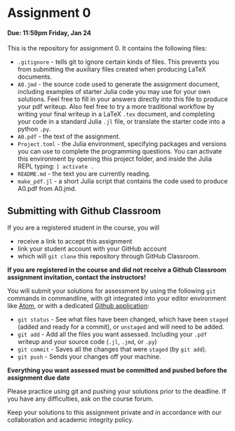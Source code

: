 # Assignment 0
#### Due: 11:59pm Friday, Jan 24

This is the repository for assignment 0. It contains the following files:

* `.gitignore` - tells git to ignore certain kinds of files. This prevents you from submitting the auxiliary files created when producing LaTeX documents.
* `A0.jmd` - the source code used to generate the assignment document, including examples of starter Julia code you may use for your own solutions. Feel free to fill in your answers directly into this file to produce your pdf writeup. Also feel free to try a more traditional workflow by writing your final writeup in a LaTeX `.tex` document, and completing your code in a standard Julia `.jl` file, or translate the starter code into a python `.py`.
* `A0.pdf` - the text of the assignment.
* `Project.toml` - the Julia environment, specifying packages and versions you can use to complete the programming questions. You can activate this environment by opening this project folder, and inside the Julia REPL typing: `] activate .`
* `README.md` - the text you are currently reading.
* `make_pdf.jl` - a short Julia script that contains the code used to produce A0.pdf from A0.jmd.

## Submitting with Github Classroom
If you are a registered student in the course, you will 
* receive a link to accept this assignment 
* link your student account with your GitHub account
* which will `git clone` this repository through GitHub Classroom.

**If you are registered in the course and did not receive a Github Classroom assignment invitation, contact the instructors!**

You will submit your solutions for assessment by using the following `git` commands in commandline, with git integrated into your editor environment like [Atom](https://github.atom.io/), or with a dedicated [Github application](https://desktop.github.com/):

* `git status` - See what files have been changed, which have been `staged` (added and ready for a commit), or `unstaged` and will need to be added.
* `git add` - Add all the files you want assessed. Including your `.pdf` writeup and your source code (`.jl`, `.jmd`, or `.py`)
* `git commit` - Saves all the changes that were `staged` (by `git add`). 
* `git push` - Sends your changes off your machine. 

**Everything you want assessed must be committed and pushed before the assignment due date**

Please practice using git and pushing your solutions prior to the deadline. If you have any difficulties, ask on the course forum.

Keep your solutions to this assignment private and in accordance with our collaboration and academic integrity policy.


